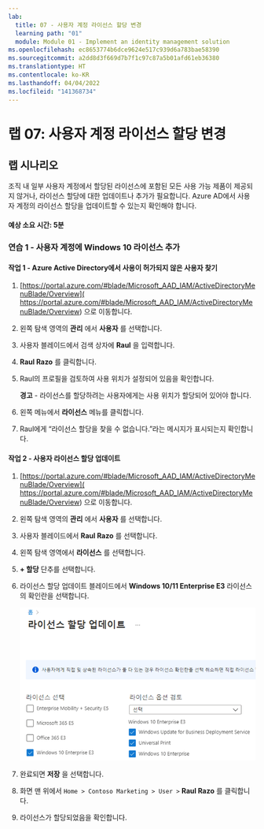 ```yaml
---
lab:
  title: 07 - 사용자 계정 라이선스 할당 변경
  learning path: "01"
  module: Module 01 - Implement an identity management solution
ms.openlocfilehash: ec8653774b6dce9624e517c939d6a783bae58390
ms.sourcegitcommit: a2dd8d3f669d7b7f1c97c87a5b01afd61eb36380
ms.translationtype: HT
ms.contentlocale: ko-KR
ms.lasthandoff: 04/04/2022
ms.locfileid: "141368734"
---
```

# <a name="lab-07-change-user-account-license-assignments"></a>랩 07: 사용자 계정 라이선스 할당 변경

## <a name="lab-scenario"></a>랩 시나리오

조직 내 일부 사용자 계정에서 할당된 라이선스에 포함된 모든 사용 가능 제품이 제공되지 않거나, 라이선스 할당에 대한 업데이트나 추가가 필요합니다. Azure AD에서 사용자 계정의 라이선스 할당을 업데이트할 수 있는지 확인해야 합니다.

#### <a name="estimated-time-5-minutes"></a>예상 소요 시간: 5분

### <a name="exercise-1---add-a-windows-10-license-to-a-user-account"></a>연습 1 - 사용자 계정에 Windows 10 라이선스 추가

#### <a name="task-1---find-your-unlicensed-user-in-azure-active-directory"></a>작업 1 - Azure Active Directory에서 사용이 허가되지 않은 사용자 찾기

1. [https://portal.azure.com/#blade/Microsoft_AAD_IAM/ActiveDirectoryMenuBlade/Overview]( https://portal.azure.com/#blade/Microsoft_AAD_IAM/ActiveDirectoryMenuBlade/Overview) 으로 이동합니다.

2. 왼쪽 탐색 영역의 **관리** 에서 **사용자** 를 선택합니다.

3. 사용자 블레이드에서 검색 상자에 **Raul** 을 입력합니다.

4. **Raul Razo** 를 클릭합니다.
5. Raul의 프로필을 검토하여 사용 위치가 설정되어 있음을 확인합니다.

    **경고** - 라이선스를 할당하려는 사용자에게는 사용 위치가 할당되어 있어야 합니다.

6. 왼쪽 메뉴에서 **라이선스** 메뉴를 클릭합니다.
7. Raul에게 “라이선스 할당을 찾을 수 없습니다.”라는 메시지가 표시되는지 확인합니다.

#### <a name="task-2---update-user-license-assignments"></a>작업 2 - 사용자 라이선스 할당 업데이트

1. [https://portal.azure.com/#blade/Microsoft_AAD_IAM/ActiveDirectoryMenuBlade/Overview]( https://portal.azure.com/#blade/Microsoft_AAD_IAM/ActiveDirectoryMenuBlade/Overview) 으로 이동합니다.

2. 왼쪽 탐색 영역의 **관리** 에서 **사용자** 를 선택합니다.

3. 사용자 블레이드에서 **Raul Razo** 를 선택합니다.

4. 왼쪽 탐색 영역에서 **라이선스** 를 선택합니다.

5. **+ 할당** 단추를 선택합니다. 

6. 라이선스 할당 업데이트 블레이드에서 **Windows 10/11 Enterprise E3** 라이선스의 확인란을 선택합니다.

    ![라이선스 할당 업데이트 페이지와 강조 표시된 라이선스 옵션을 보여주는 화면 이미지](./media/lp1-mod2-assign-user-license-options.png)

7. 완료되면 **저장** 을 선택합니다.
8. 화면 맨 위에서 `Home > Contoso Marketing > User >` **Raul Razo** 를 클릭합니다.
9. 라이선스가 할당되었음을 확인합니다.

